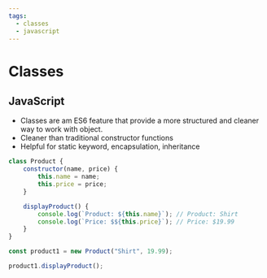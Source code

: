 ```yaml
---
tags:
  - classes
  - javascript
---
```

# Classes

## JavaScript

* Classes are am ES6 feature that provide a more structured and cleaner way to work with object.
* Cleaner than traditional constructor functions
* Helpful for static keyword, encapsulation, inheritance

```jsx
class Product {
    constructor(name, price) {
        this.name = name;
        this.price = price;
    }

    displayProduct() {
        console.log(`Product: ${this.name}`); // Product: Shirt
        console.log(`Price: $${this.price}`); // Price: $19.99
    }
}

const product1 = new Product("Shirt", 19.99);

product1.displayProduct();
```

